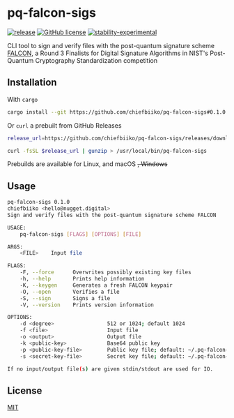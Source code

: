 # pq-falcon-sigs

[![release](https://img.shields.io/github/v/release/chiefbiiko/pq-falcon-sigs?include_prereleases)](https://github.com/chiefbiiko/pq-falcon-sigs/releases/latest) [![GitHub license](https://img.shields.io/github/license/chiefbiiko/pq-falcon-sigs.svg)](https://github.com/chiefbiiko/pq-falcon-sigs/blob/main/LICENSE) [![stability-experimental](https://img.shields.io/badge/stability-experimental-orange.svg)](https://github.com/chiefbiiko/pq-falcon-sigs)

CLI tool to sign and verify files with the post-quantum signature scheme [FALCON](https://falcon-sign.info/), a Round 3 Finalists for Digital Signature Algorithms in NIST's Post-Quantum Cryptography Standardization competition

## Installation

With `cargo`

``` bash
cargo install --git https://github.com/chiefbiiko/pq-falcon-sigs#0.1.0
```

Or `curl` a prebuilt from GitHub Releases

``` bash
release_url=https://github.com/chiefbiiko/pq-falcon-sigs/releases/download/v0.1.0/pq-falcon-sigs-v0.1.0-x86_64-unknown-linux-gnu.gz

curl -fsSL $release_url | gunzip > /usr/local/bin/pq-falcon-sigs
```

Prebuilds are available for Linux, and macOS ~~, Windows~~

## Usage

``` bash
pq-falcon-sigs 0.1.0
chiefbiiko <hello@nugget.digital>
Sign and verify files with the post-quantum signature scheme FALCON

USAGE:
    pq-falcon-sigs [FLAGS] [OPTIONS] [FILE]

ARGS:
    <FILE>    Input file

FLAGS:
    -F, --force      Overwrites possibly existing key files
    -h, --help       Prints help information
    -K, --keygen     Generates a fresh FALCON keypair
    -O, --open       Verifies a file
    -S, --sign       Signs a file
    -V, --version    Prints version information

OPTIONS:
    -d <degree>                 512 or 1024; default 1024
    -f <file>                   Input file
    -o <output>                 Output file
    -k <public-key>             Base64 public key
    -p <public-key-file>        Public key file; default: ~/.pq-falcon-sigs/public.key
    -s <secret-key-file>        Secret key file; default: ~/.pq-falcon-sigs/secret.key

If no input/output file(s) are given stdin/stdout are used for IO.
```

## License

[MIT](./LICENSE)